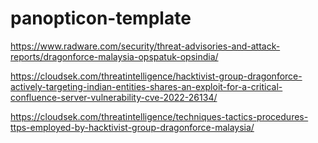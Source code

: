 # panopticon-template

https://www.radware.com/security/threat-advisories-and-attack-reports/dragonforce-malaysia-opspatuk-opsindia/

https://cloudsek.com/threatintelligence/hacktivist-group-dragonforce-actively-targeting-indian-entities-shares-an-exploit-for-a-critical-confluence-server-vulnerability-cve-2022-26134/

https://cloudsek.com/threatintelligence/techniques-tactics-procedures-ttps-employed-by-hacktivist-group-dragonforce-malaysia/

